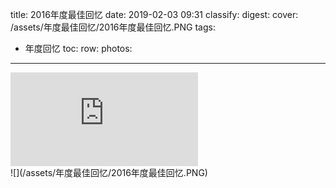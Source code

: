title: 2016年度最佳回忆
date: 2019-02-03 09:31
classify: 
digest: 
cover: /assets/年度最佳回忆/2016年度最佳回忆.PNG
tags:
- 年度回忆
toc:
row:
photos:
---

<div class="video-box"><iframe src="http://player.youku.com/embed/XNDA0MjMxNzUyOA=="
                            allowscriptaccess="always"
                            allowfullscreen="true"
                            wmode="opaque"
                            allowTransparency="true"
                            frameborder="0"
                            quality="high"
                            type="application/x-shockwave-flash"
                            class="video"></iframe></div>
![](/assets/年度最佳回忆/2016年度最佳回忆.PNG)
